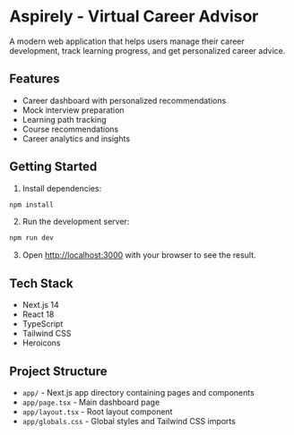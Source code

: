 # Aspirely - Virtual Career Advisor

A modern web application that helps users manage their career development, track learning progress, and get personalized career advice.

## Features

- Career dashboard with personalized recommendations
- Mock interview preparation
- Learning path tracking
- Course recommendations
- Career analytics and insights

## Getting Started

1. Install dependencies:
```bash
npm install
```

2. Run the development server:
```bash
npm run dev
```

3. Open [http://localhost:3000](http://localhost:3000) with your browser to see the result.

## Tech Stack

- Next.js 14
- React 18
- TypeScript
- Tailwind CSS
- Heroicons

## Project Structure

- `app/` - Next.js app directory containing pages and components
- `app/page.tsx` - Main dashboard page
- `app/layout.tsx` - Root layout component
- `app/globals.css` - Global styles and Tailwind CSS imports 